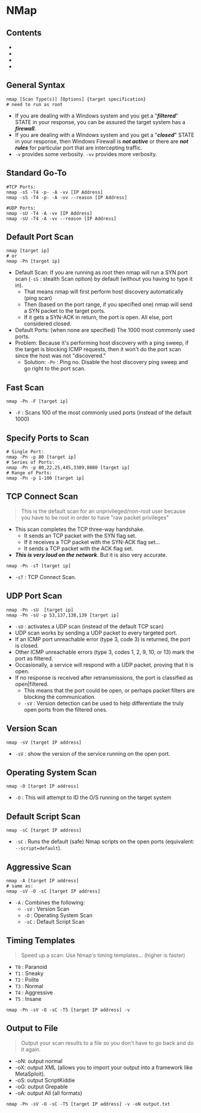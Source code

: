 # NMap

## Contents
- [](#)
- [](#)
- [](#)
- [](#)

## General Syntax
```
nmap [Scan Type(s)] [Options] {target specification}
# need to run as root
```
- If you are dealing with a Windows system and you get a "**_filtered_**" STATE in your response, you can be assured the target system has a **_firewall_**.
- If you are dealing with a Windows system and you get a "**_closed_**" STATE in your response, then Windows Firewall is **_not active_** or there are **_not rules_** for particular port that are intercepting traffic.
- `-v` provides some verbosity. `-vv` provides more verbosity.

## Standard Go-To
```
#TCP Ports:
nmap -sS -T4 -p- -A -vv [IP Address]
nmap -sS -T4 -p- -A -vv --reason [IP Address]

#UDP Ports: 
nmap -sU -T4 -A -vv [IP Address]
nmap -sU -T4 -A -vv --reason [IP Address]
```

## Default Port Scan
```
nmap [target ip]
# or
nmap -Pn [target ip]
```
- Default Scan: If you are running as root then nmap will run a SYN port scan (`-sS` : stealth Scan option) by default (without you having to type it in).
  -  That means nmap will first perform host discovery automatically (ping scan)
  -  Then (based on the port range, if you specified one) nmap will send a SYN packet to the target ports.
  -  If it gets a SYN-ACK in return, the port is open. All else, port considered closed.
- Default Ports: (when none are specified) The 1000 most commonly used ports.
- Problem: Because it's performing host discovery with a ping sweep, if the target is blocking ICMP requests, then it won't do the port scan since the host was not "discovered."
  - Solution: `-Pn` : Ping no. Disable the host discovery ping sweep and go right to the port scan.

## Fast Scan
```
nmap -Pn -F [target ip]
```
- `-F` : Scans 100 of the most commonly used ports (instead of the default 1000)

## Specify Ports to Scan
```
# Single Port:
nmap -Pn -p 80 [target ip]
# Series of Ports:
nmap -Pn -p 80,22,25,445,3389,8080 [target ip]
# Range of Ports:
nmap -Pn -p 1-100 [target ip]
```

## TCP Connect Scan
> This is the default scan for an unprivileged/non-root user because you have to be root in order to have "raw packet privileges"
- This scan completes the TCP three-way handshake.
  - It sends an TCP packet with the SYN flag set.
  - If it receives a TCP packet with the SYN-ACK flag set...
  - It sends a TCP packet with the ACK flag set.
- **_This is very loud on the network_**. But it is also very accurate.
```
nmap -Pn -sT [target ip]
```
- `-sT` : TCP Connect Scan.

## UDP Port Scan
```
nmap -Pn -sU  [target ip]
nmap -Pn -sU -p 53,137,138,139 [target ip]
```
- `-sU` : activates a UDP scan (instead of the default TCP scan)
- UDP scan works by sending a UDP packet to every targeted port.
- If an ICMP port unreachable error (type 3, code 3) is returned, the port is closed.
- Other ICMP unreachable errors (type 3, codes 1, 2, 9, 10, or 13) mark the port as filtered.
- Occasionally, a service will respond with a UDP packet, proving that it is open.
- If no response is received after retransmissions, the port is classified as open|filtered.
  - This means that the port could be open, or perhaps packet filters are blocking the communication.
  - `-sV` : Version detection can be used to help differentiate the truly open ports from the filtered ones.

## Version Scan
```
nmap -sV [target IP address]
```
- `-sV` : show the version of the service running on the open port.

## Operating System Scan
```
nmap -O [target IP address]
```
- `-O` : This will attempt to ID the O/S running on the target system

## Default Script Scan
```
nmap -sC [target IP address]
```
- `-sC` : Runs the default (safe) Nmap scripts on the open ports (equivalent: `--script=default`).

## Aggressive Scan
```
nmap -A [target IP address]
# same as:
nmap -sV -O -sC [target IP address]
```
- `-A` : Combines the following:
  - `-sV` : Version Scan
  - `-O` : Operating System Scan
  - `-sC` : Default Script Scan

## Timing Templates
> Speed up a scan: Use  Nmap's timing templates... (higher is faster)
- `T0` : Paranoid
- `T1` : Sneaky
- `T2` : Polite
- `T3` : Normal
- `T4` : Aggressive
- `T5` : Insane
```
nmap -Pn -sV -O -sC -T5 [target IP address] -v
```

## Output to File
> Output your scan results to a file so you don't have to go back and do it again.
- -oN: output normal
- -oX: output XML (allows you to import your output into a framework like MetaSploit).
- -oS: output ScriptKiddie
- -oG: output Grepable
- -oA: output All (all formats)
```
nmap -Pn -sV -O -sC -T5 [target IP address] -v -oN output.txt
```

